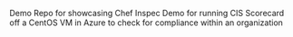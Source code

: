 Demo Repo for showcasing Chef Inspec Demo for running CIS Scorecard off a CentOS VM in Azure to check for compliance within an organization

